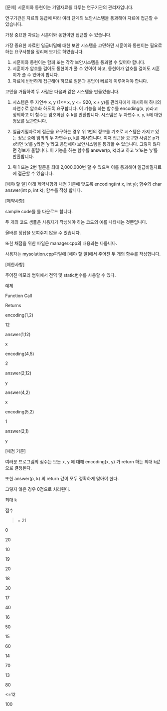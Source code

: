 ﻿[문제]
시훈이와 동현이는 기밀자료를 다루는 연구기관의 관리자입니다.

연구기관은 자료의 등급에 따라 여러 단계의 보안시스템을 통과해야 자료에 접근할 수 있습니다.
 
가장 중요한 자료는 시훈이와 동현이만 접근할 수 있습니다.

가장 중요한 자료인 일급비밀에 대한 보안 시스템을 고민하던 시훈이와 동현이는 필요로 하는 요구사항을 정리해 보기로 하였습니다.
1. 시훈이와 동현이는 함께 또는 각각 보안시스템을 통과할 수 있어야 합니다.
2. 시훈이가 암호를 걸어도 동현이가 풀 수 있어야 하고, 동현이가 암호를 걸어도 시훈이가 풀 수 있어야 합니다.
3. 자료에 빈번하게 접근해야 하므로 질문과 응답이 빠르게 이루어져야 합니다.

고민을 거듭하여 두 사람은 다음과 같은 시스템을 만들었습니다.
1. 시스템은 두 자연수 x, y (1<= x, y <= 920,  x ≠ y)를 관리자에게 제시하여 하나의 자연수로 암호화 하도록 요구합니다. 
   이 기능을 하는 함수를 encoding(x, y)라고 정의하고 이 함수는 암호화된 수 k를 반환합니다.
   시스템은 두 자연수 x, y, k에 대한 정보를 보관합니다.

2. 일급기밀자료에 접근을 요구하는 경우 위 1번의 정보를 기초로 시스템은 가지고 있는 정보 중에 임의의 두 자연수 p, k를 제시합니다. 
   이때 접근을 요구한 사람은 p가 x라면 ‘x‘를 y라면 ’y‘라고 응답해야 보안시스템을 통과할 수 있습니다. 
   그렇지 않다면 경보가 울립니다.
   이 기능을 하는 함수를 answer(p, k)라고 하고 ‘x’또는 ‘y’를 반환합니다.

3. 위 1 또는 2번 질문을 최대 2,000,000번 할 수 있으며 이를 통과해야 일급비밀자료에 접근할 수 있습니다.

 
[해야 할 일​]
아래 제약사항과 채점 기준에 맞도록
encoding(int x, int y);​ 함수와
​char answer(int p, int k); 함수를 작성 합니다.​

 

[제약사항]

sample code를 를 다운로드 합니다.

두 개의 코드 샘플은 사용자가 작성해야 하는 코드의 예를 나타내는 것뿐입니다.

올바른 정답을 보여주지 않을 수 있습니다.

또한 채점을 위한 파일은 manager.cpp의 내용과는 다릅니다. 



사용자는 mysolution.cpp파일에 [해야 할 일]에서 주어진 두 개의 함수를 작성합니다.



[제한사항]

주어진 메모리 범위에서 전역 및 static변수를 사용할 수 있다.


예제

Function Call

Returns

encoding(1,2)

12

answer(1,12)

x

encoding(4,5)

2

answer(2,12)

y

answer(4,2)

x

encoding(5,2)

1

answer(2,1)

y

 

[채점 기준]

 

여러분 프로그램의 점수는 모든 x, y 에 대해 encoding(x,
y) 가 return 하는 최대 k값으로 결정된다.

 

또한 answer(p, k) 의 return 값이
모두 정확하게 맞아야 한다. 

그렇지 않은 경우 0점으로 처리된다.

 

최대 k

점수

>= 21

0

20

10

19

20

18

30

17

40

16

50

15

60

14

70

13

80

<=12

100

 